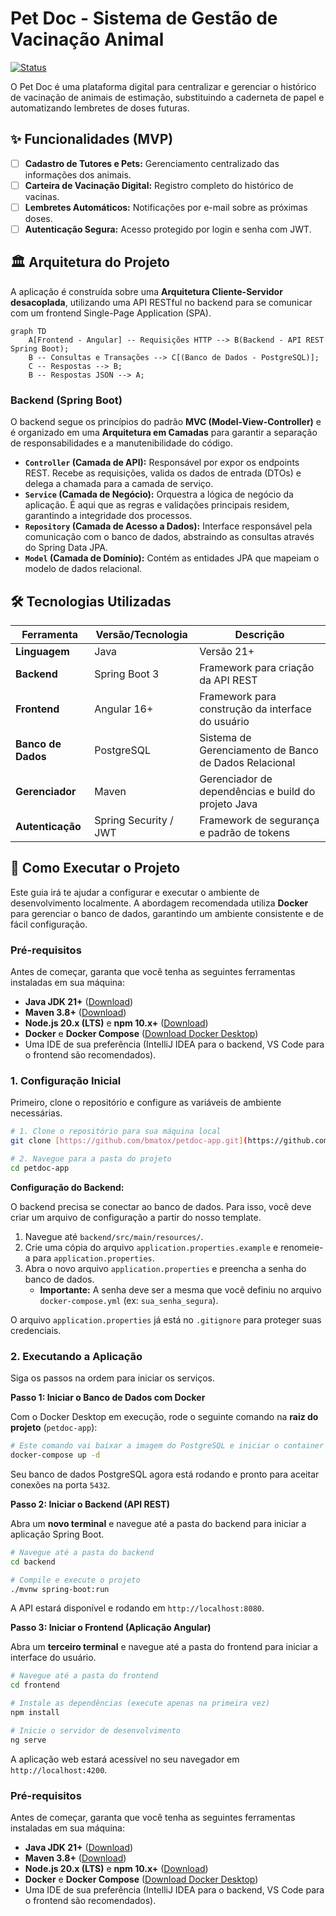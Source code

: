 # Pet Doc - Sistema de Gestão de Vacinação Animal

[![Status](https://img.shields.io/badge/status-em%20desenvolvimento-yellow)](https://github.com/bmatox/petdoc-app)

O Pet Doc é uma plataforma digital para centralizar e gerenciar o histórico de vacinação de animais de estimação, substituindo a caderneta de papel e automatizando lembretes de doses futuras.

## ✨ Funcionalidades (MVP)

-   [ ] **Cadastro de Tutores e Pets:** Gerenciamento centralizado das informações dos animais.
-   [ ] **Carteira de Vacinação Digital:** Registro completo do histórico de vacinas.
-   [ ] **Lembretes Automáticos:** Notificações por e-mail sobre as próximas doses.
-   [ ] **Autenticação Segura:** Acesso protegido por login e senha com JWT.

## 🏛️ Arquitetura do Projeto

A aplicação é construída sobre uma **Arquitetura Cliente-Servidor desacoplada**, utilizando uma API RESTful no backend para se comunicar com um frontend Single-Page Application (SPA).

```mermaid
graph TD
    A[Frontend - Angular] -- Requisições HTTP --> B(Backend - API REST Spring Boot);
    B -- Consultas e Transações --> C[(Banco de Dados - PostgreSQL)];
    C -- Respostas --> B;
    B -- Respostas JSON --> A;
```

### Backend (Spring Boot)

O backend segue os princípios do padrão **MVC (Model-View-Controller)** e é organizado em uma **Arquitetura em Camadas** para garantir a separação de responsabilidades e a manutenibilidade do código.

-   **`Controller` (Camada de API):** Responsável por expor os endpoints REST. Recebe as requisições, valida os dados de entrada (DTOs) e delega a chamada para a camada de serviço.
-   **`Service` (Camada de Negócio):** Orquestra a lógica de negócio da aplicação. É aqui que as regras e validações principais residem, garantindo a integridade dos processos.
-   **`Repository` (Camada de Acesso a Dados):** Interface responsável pela comunicação com o banco de dados, abstraindo as consultas através do Spring Data JPA.
-   **`Model` (Camada de Domínio):** Contém as entidades JPA que mapeiam o modelo de dados relacional.

## 🛠️ Tecnologias Utilizadas

| Ferramenta | Versão/Tecnologia | Descrição |
| ------------------- | ----------------- | -------------------------------------------------- |
| **Linguagem** | Java | Versão 21+ |
| **Backend** | Spring Boot 3 | Framework para criação da API REST |
| **Frontend** | Angular 16+ | Framework para construção da interface do usuário |
| **Banco de Dados** | PostgreSQL | Sistema de Gerenciamento de Banco de Dados Relacional |
| **Gerenciador** | Maven | Gerenciador de dependências e build do projeto Java |
| **Autenticação** | Spring Security / JWT | Framework de segurança e padrão de tokens |

## 🚀 Como Executar o Projeto

Este guia irá te ajudar a configurar e executar o ambiente de desenvolvimento localmente. A abordagem recomendada utiliza **Docker** para gerenciar o banco de dados, garantindo um ambiente consistente e de fácil configuração.

### Pré-requisitos

Antes de começar, garanta que você tenha as seguintes ferramentas instaladas em sua máquina:

-   **Java JDK 21+** ([Download](https://www.oracle.com/java/technologies/downloads/))
-   **Maven 3.8+** ([Download](https://maven.apache.org/download.cgi))
-   **Node.js 20.x (LTS)** e **npm 10.x+** ([Download](https://nodejs.org/))
-   **Docker** e **Docker Compose** ([Download Docker Desktop](https://www.docker.com/products/docker-desktop/))
-   Uma IDE de sua preferência (IntelliJ IDEA para o backend, VS Code para o frontend são recomendados).

### 1. Configuração Inicial

Primeiro, clone o repositório e configure as variáveis de ambiente necessárias.

```bash
# 1. Clone o repositório para sua máquina local
git clone [https://github.com/bmatox/petdoc-app.git](https://github.com/bmatox/petdoc-app.git)

# 2. Navegue para a pasta do projeto
cd petdoc-app
```

**Configuração do Backend:**

O backend precisa se conectar ao banco de dados. Para isso, você deve criar um arquivo de configuração a partir do nosso template.

1.  Navegue até `backend/src/main/resources/`.
2.  Crie uma cópia do arquivo `application.properties.example` e renomeie-a para `application.properties`.
3.  Abra o novo arquivo `application.properties` e preencha a senha do banco de dados.
    * **Importante:** A senha deve ser a mesma que você definiu no arquivo `docker-compose.yml` (ex: `sua_senha_segura`).

O arquivo `application.properties` já está no `.gitignore` para proteger suas credenciais.

### 2. Executando a Aplicação

Siga os passos na ordem para iniciar os serviços.

**Passo 1: Iniciar o Banco de Dados com Docker**

Com o Docker Desktop em execução, rode o seguinte comando na **raiz do projeto** (`petdoc-app`):

```bash
# Este comando vai baixar a imagem do PostgreSQL e iniciar o container em segundo plano
docker-compose up -d
```
Seu banco de dados PostgreSQL agora está rodando e pronto para aceitar conexões na porta `5432`.

**Passo 2: Iniciar o Backend (API REST)**

Abra um **novo terminal** e navegue até a pasta do backend para iniciar a aplicação Spring Boot.

```bash
# Navegue até a pasta do backend
cd backend

# Compile e execute o projeto
./mvnw spring-boot:run
```
A API estará disponível e rodando em `http://localhost:8080`.

**Passo 3: Iniciar o Frontend (Aplicação Angular)**

Abra um **terceiro terminal** e navegue até a pasta do frontend para iniciar a interface do usuário.

```bash
# Navegue até a pasta do frontend
cd frontend

# Instale as dependências (execute apenas na primeira vez)
npm install

# Inicie o servidor de desenvolvimento
ng serve
```
A aplicação web estará acessível no seu navegador em `http://localhost:4200`.

### Pré-requisitos

Antes de começar, garanta que você tenha as seguintes ferramentas instaladas em sua máquina:

-   **Java JDK 21+** ([Download](https://www.oracle.com/java/technologies/downloads/))
-   **Maven 3.8+** ([Download](https://maven.apache.org/download.cgi))
-   **Node.js 20.x (LTS)** e **npm 10.x+** ([Download](https://nodejs.org/))
-   **Docker** e **Docker Compose** ([Download Docker Desktop](https://www.docker.com/products/docker-desktop/))
-   Uma IDE de sua preferência (IntelliJ IDEA para o backend, VS Code para o frontend são recomendados).